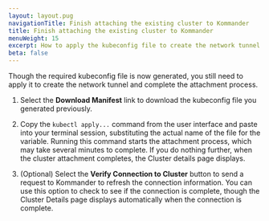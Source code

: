 ```yaml
---
layout: layout.pug
navigationTitle: Finish attaching the existing cluster to Kommander
title: Finish attaching the existing cluster to Kommander
menuWeight: 15
excerpt: How to apply the kubeconfig file to create the network tunnel to attach an existing cluster 
beta: false
---
```


Though the required kubeconfig file is now generated, you still need to apply it to create the network tunnel and complete the attachment process.

1. Select the **Download Manifest** link to download the kubeconfig file you generated previously.

1. Copy the `kubectl apply...` command from the user interface and paste into your terminal session, substituting the actual name of the file for the variable. Running this command starts the attachment process, which may take several minutes to complete. If you do nothing further, when the cluster attachment completes, the Cluster details page displays.

1. (Optional) Select the **Verify Connection to Cluster** button to send a request to Kommander to refresh the connection information. You can use this option to check to see if the connection is complete, though the Cluster Details page displays automatically when the connection is complete.
